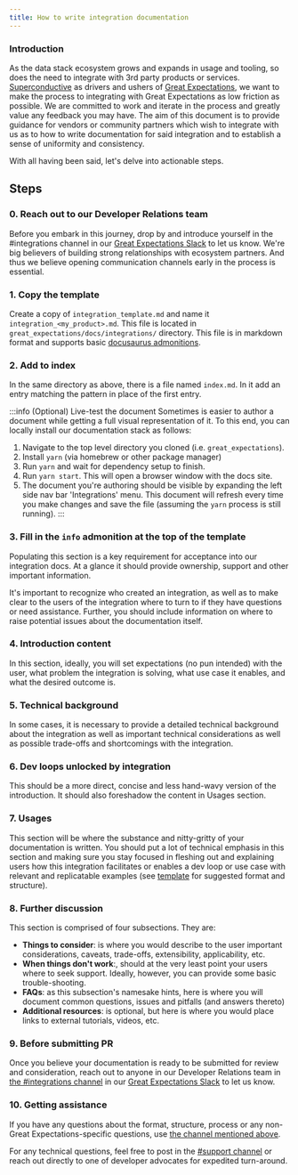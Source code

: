 ```yaml
---
title: How to write integration documentation
---
```


### Introduction
As the data stack ecosystem grows and expands in usage and tooling, so does the need to integrate with 3rd party
products or services. [Superconductive](https://superconductive.com) as drivers and ushers
of [Great Expectations](https://greatexpectations.io), we want to make the process to integrating with Great Expectations
as low friction as possible. We are committed to work and iterate in the process and greatly value any feedback you may have.
The aim of this document is to provide guidance for vendors or community partners which wish to integrate with us as to
how to write documentation for said integration and to establish a sense of uniformity and consistency.

With all having been said, let's delve into actionable steps.

## Steps

### 0. Reach out to our Developer Relations team
Before you embark in this journey, drop by and introduce yourself in the #integrations channel in our [Great Expectations Slack](https://greatexpectationstalk.slack.com)
to let us know. We're big believers of building strong relationships with ecosystem partners. And thus we believe
opening communication channels early in the process is essential.

### 1. Copy the template
Create a copy of `integration_template.md` and name it `integration_<my_product>.md`. This file is located in `great_expectations/docs/integrations/` directory.
This file is in markdown format and supports basic [docusaurus admonitions](https://docusaurus.io/docs/markdown-features/admonitions).

### 2. Add to index
In the same directory as above, there is a file named `index.md`. In it add an entry matching the pattern in place of the first entry.

:::info
(Optional) Live-test the document
Sometimes is easier to author a document while getting a full visual representation of it. To this end, you can locally install our documentation stack as follows:
1. Navigate to the top level directory you cloned (i.e. `great_expectations`).
2. Install `yarn` (via homebrew or other package manager)
3. Run `yarn` and wait for dependency setup to finish.
4. Run `yarn start`. This will open a browser window with the docs site.
5. The document you're authoring should be visible by expanding the left side nav bar 'Integrations' menu.
This document will refresh every time you make changes and save the file (assuming the `yarn` process is still running).
:::

### 3. Fill in the `info` admonition at the top of the template
Populating this section is a key requirement for acceptance into our integration docs. At a glance it should provide ownership,
support and other important information.

It's important to recognize who created an integration, as well as to make clear to the users of the integration
where to turn to if they have questions or need assistance.  Further, you should include information on where to raise
potential issues about the documentation itself.

### 4. Introduction content
In this section, ideally, you will set expectations (no pun intended) with the user, what problem the integration is solving,
what use case it enables, and what the desired outcome is.

### 5. Technical background
In some cases, it is necessary to provide a detailed technical background about the integration as well as important
technical considerations as well as possible trade-offs and shortcomings with the integration.

### 6. Dev loops unlocked by integration
This should be a more direct, concise and less hand-wavy version of the introduction. It should also foreshadow the content
in Usages section.

### 7. Usages
This section will be where the substance and nitty-gritty of your documentation is written. You should put a lot of
technical emphasis in this section and making sure you stay focused in fleshing out and explaining users how this integration
facilitates or enables a dev loop or use case with relevant and replicatable examples (see [template](../integrations/integration_template.md) for suggested format and structure).

### 8. Further discussion
This section is comprised of four subsections. They are:

- **Things to consider**: is where you would describe to the user important considerations, caveats, trade-offs, extensibility, applicability, etc.
- **When things don't work**:, should at the very least point your users where to seek support. Ideally, however, you can provide some basic trouble-shooting.
- **FAQs**: as this subsection's namesake hints, here is where you will document common questions, issues and pitfalls (and answers thereto)  
- **Additional resources**: is optional, but here is where you would place links to external tutorials, videos, etc.

### 9. Before submitting PR
Once you believe your documentation is ready to be submitted for review and consideration, reach out to anyone in our
Developer Relations team in [the #integrations channel](https://greatexpectationstalk.slack.com/archives/C037YCYNF1Q) in our [Great Expectations Slack](https://greatexpectationstalk.slack.com)
to let us know.

### 10. Getting assistance
If you have any questions about the format, structure, process or any non-Great Expectations-specific questions, use [the channel mentioned above](https://greatexpectationstalk.slack.com).
	
	
For any technical questions, feel free to post in the [#support channel](https://greatexpectationstalk.slack.com/archives/CUTCNHN82) or reach out directly to one of developer advocates for expedited turn-around.